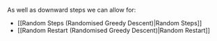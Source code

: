 As well as downward steps we can allow for:
- [[Random Steps (Randomised Greedy Descent)|Random Steps]]
- [[Random Restart (Randomised Greedy Descent)|Random Restart]]